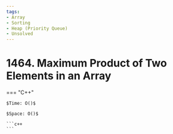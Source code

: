 ```yaml
---
tags:
- Array
- Sorting
- Heap (Priority Queue)
- Unsolved
---
```



# 1464. Maximum Product of Two Elements in an Array

=== "C++"

    $Time: O()$

    $Space: O()$

    ```c++
    ```